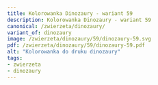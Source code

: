 ```yaml
---
title: Kolorowanka Dinozaury - wariant 59
description: Kolorowanka Dinozaury - wariant 59
canonical: /zwierzeta/dinozaury/
variant_of: dinozaury
image: /zwierzeta/dinozaury/59/dinozaury-59.svg
pdf: /zwierzeta/dinozaury/59/dinozaury-59.pdf
alt: "Kolorowanka do druku dinozaury"
tags:
- zwierzeta
- dinozaury
---
```

